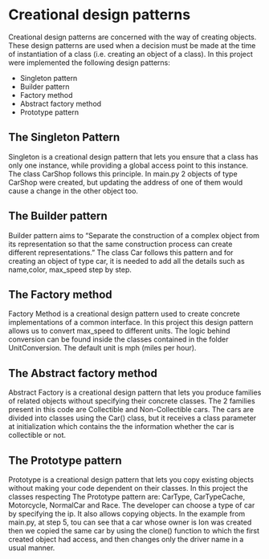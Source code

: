 # Creational design patterns

Creational design patterns are concerned with the way of creating 
objects. These design patterns are used when a decision must be made 
at the time of instantiation of a class (i.e. creating an object of 
a class). In this project were implemented the following design patterns:
- Singleton pattern
- Builder pattern
- Factory method
- Abstract factory method
- Prototype pattern

## The Singleton Pattern
Singleton is a creational design pattern that lets you ensure that 
a class has only one instance, while providing a global access 
point to this instance.
<br>
The class CarShop follows this principle. In main.py 2 objects of type
CarShop were created, but updating the address of one of them would 
cause a change in the other object too.

## The Builder pattern
Builder pattern aims to “Separate the construction of a complex 
object from its representation so that the same construction 
process can create different representations.”
The class Car follows this pattern and for creating an object of type
car, it is needed to add all the details such as name,color, max_speed
step by step.

## The Factory method
Factory Method is a creational design pattern used to create concrete 
implementations of a common interface.
In this project this design pattern allows us to convert max_speed to
different units. The logic behind conversion can be found inside the 
classes contained in the folder UnitConversion.
The default unit is mph (miles per hour).

## The Abstract factory method
Abstract Factory is a creational design pattern that lets you produce 
families of related objects without specifying their concrete classes.
The 2 families present in this code are Collectible and Non-Collectible
cars. The cars are divided into classes using the Car() class, but it
receives a class parameter at initialization which contains the 
the information whether the car is collectible or not.

## The Prototype pattern
Prototype is a creational design pattern that lets you copy existing 
objects without making your code dependent on their classes.
In this project the classes respecting The Prototype pattern are: 
CarType, CarTypeCache, Motorcycle, NormalCar and Race. The developer
can choose a type of car by specifying the ip. It also allows copying 
objects. In the example from main.py, at step 5, tou can see that a car
whose owner is Ion was created then we copied the same car by using the 
clone() function to which the first created object had access, and then 
changes only the driver name in a usual manner.